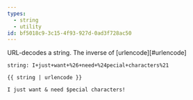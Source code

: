 ```yaml
---
types:
  - string
  - utility
id: bf5018c9-3c15-4f93-927d-0ad3f728ac50
---
```

URL-decodes a string. The inverse of [urlencode][#urlencode]

```.language-yaml
string: I+just+want+%26+need+%24pecial+characters%21
```

```
{{ string | urlencode }}
```

```.language-output
I just want & need $pecial characters!
```
